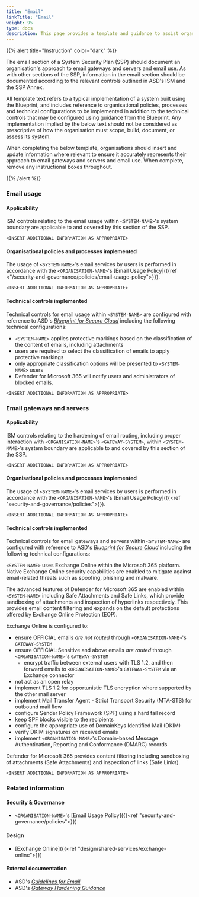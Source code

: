 ```yaml
---
title: "Email"
linkTitle: "Email"
weight: 95
type: docs
description: This page provides a template and guidance to assist organisations in documenting their approach to email gateways and servers and email use associated with their system(s) built on ASD's Blueprint for Secure Cloud.
---
```


{{% alert title="Instruction" color="dark" %}}

The email section of a System Security Plan (SSP) should document an organisation's approach to email gateways and servers and email use. As with other sections of the SSP, information in the email section should be documented according to the relevant controls outlined in ASD's ISM and the SSP Annex. 

All template text refers to a typical implementation of a system built using the Blueprint, and includes reference to organisational policies, processes and technical configurations to be implemented in addition to the technical controls that may be configured using guidance from the Blueprint. Any implementation implied by the below text should not be considered as prescriptive of how the organisation must scope, build, document, or assess its system.

When completing the below template, organisations should insert and update information where relevant to ensure it accurately represents their approach to email gateways and servers and email use. When complete, remove any instructional boxes throughout. 

{{% /alert %}}

### Email usage

#### Applicability

ISM controls relating to the email usage within `<SYSTEM-NAME>`'s system boundary are applicable to and covered by this section of the SSP. 

`<INSERT ADDITIONAL INFORMATION AS APPROPRIATE>`

#### Organisational policies and processes implemented

The usage of `<SYSTEM-NAME>`'s email services by users is performed in accordance with the `<ORGANISATION-NAME>`'s [Email Usage Policy]({{ref <"/security-and-governance/policies/email-usage-policy">}}).

`<INSERT ADDITIONAL INFORMATION AS APPROPRIATE>`

#### Technical controls implemented

Technical controls for email usage within `<SYSTEM-NAME>` are configured with reference to ASD's [*Blueprint for Secure Cloud*](https://blueprint.asd.gov.au) including the following technical configurations:

- `<SYSTEM-NAME>` applies protective markings based on the classification of the content of emails, including attachments
- users are required to select the classification of emails to apply protective markings
- only appropriate classification options will be presented to `<SYSTEM-NAME>` users
- Defender for Microsoft 365 will notify users and administrators of blocked emails.

`<INSERT ADDITIONAL INFORMATION AS APPROPRIATE>`

### Email gateways and servers

#### Applicability

ISM controls relating to the hardening of email routing, including proper interaction with `<ORGANISATION-NAME>`'s `<GATEWAY-SYSTEM>`, within `<SYSTEM-NAME>`'s system boundary are applicable to and covered by this section of the SSP. 

`<INSERT ADDITIONAL INFORMATION AS APPROPRIATE>`

#### Organisational policies and processes implemented

The usage of `<SYSTEM-NAME>`'s email services by users is performed in accordance with the `<ORGANISATION-NAME>`'s [Email Usage Policy]({{<ref "security-and-governance/policies">}}).

`<INSERT ADDITIONAL INFORMATION AS APPROPRIATE>`

#### Technical controls implemented

Technical controls for email gateways and servers within `<SYSTEM-NAME>` are configured with reference to ASD's [*Blueprint for Secure Cloud*](https://blueprint.asd.gov.au) including the following technical configurations:

`<SYSTEM-NAME>` uses Exchange Online within the Microsoft 365 platform. Native Exchange Online security capabilities are enabled to mitigate against email-related threats such as spoofing, phishing and malware. 

The advanced features of Defender for Microsoft 365 are enabled within `<SYSTEM-NAME>` including Safe Attachments and Safe Links, which provide sandboxing of attachments and inspection of hyperlinks respectively. This provides email content filtering and expands on the default protections offered by Exchange Online Protection (EOP).

Exchange Online is configured to: 
- ensure OFFICIAL emails *are not routed* through `<ORGANISATION-NAME>`'s `GATEWAY-SYSTEM`
- ensure OFFICIAL:Sensitive and above emails *are routed* through `<ORGANISATION-NAME>`'s `GATEWAY-SYSTEM` 
  - encrypt traffic between external users with TLS 1.2, and then forward emails to `<ORGANISATION-NAME>`'s `GATEWAY-SYSTEM` via an Exchange connector
- not act as an open relay
- implement TLS 1.2 for opportunistic TLS encryption where supported by the other mail server
- implement Mail Transfer Agent - Strict Transport Security (MTA-STS) for outbound mail flow
- configure Sender Policy Framework (SPF) using a hard fail record 
- keep SPF blocks visible to the recipients
- configure the appropriate use of DomainKeys Identified Mail (DKIM)
- verify DKIM signatures on received emails
- implement `<ORGANISATION-NAME>`'s Domain-based Message Authentication, Reporting and Conformance (DMARC) records

Defender for Microsoft 365 provides content filtering including sandboxing of attachments (Safe Attachments) and inspection of links (Safe Links).

`<INSERT ADDITIONAL INFORMATION AS APPROPRIATE>`

### Related information

#### Security & Governance

-   `<ORGANISATION-NAME>`'s [Email Usage Policy]({{<ref "security-and-governance/policies">}})

#### Design

-   [Exchange Online]({{<ref "design/shared-services/exchange-online">}})

#### External documentation

- ASD's [*Guidelines for Email*](https://www.cyber.gov.au/resources-business-and-government/essential-cyber-security/ism/cyber-security-guidelines/guidelines-email)
- ASD's [*Gateway Hardening Guidance*](https://www.cyber.gov.au/resources-business-and-government/maintaining-devices-and-systems/system-hardening-and-administration/gateway-hardening)
